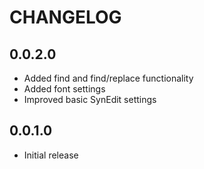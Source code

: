 # CHANGELOG

## 0.0.2.0
- Added find and find/replace functionality
- Added font settings
- Improved basic SynEdit settings

## 0.0.1.0
- Initial release